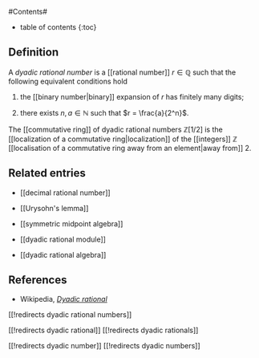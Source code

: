 
#Contents#
* table of contents
{:toc}

## Definition

A _dyadic rational number_ is a [[rational number]] $r \in \mathbb{Q}$ such that the following equivalent conditions hold

1. the [[binary number|binary]] expansion of $r$ has finitely many digits;

1. there exists $n,a \in \mathbb{N}$ such that $r = \frac{a}{2^n}$.

The [[commutative ring]] of dyadic rational numbers $\mathbb{Z}[1/2]$ is the [[localization of a commutative ring|localization]] of the [[integers]] $\mathbb{Z}$ [[localisation of a commutative ring away from an element|away from]] $2$.

## Related entries

* [[decimal rational number]]

* [[Urysohn's lemma]]

* [[symmetric midpoint algebra]]

* [[dyadic rational module]]

* [[dyadic rational algebra]]

## References

* Wikipedia, _[Dyadic rational](https://en.wikipedia.org/wiki/Dyadic_rational)_

[[!redirects dyadic rational numbers]]

[[!redirects dyadic rational]]
[[!redirects dyadic rationals]]

[[!redirects dyadic number]]
[[!redirects dyadic numbers]]